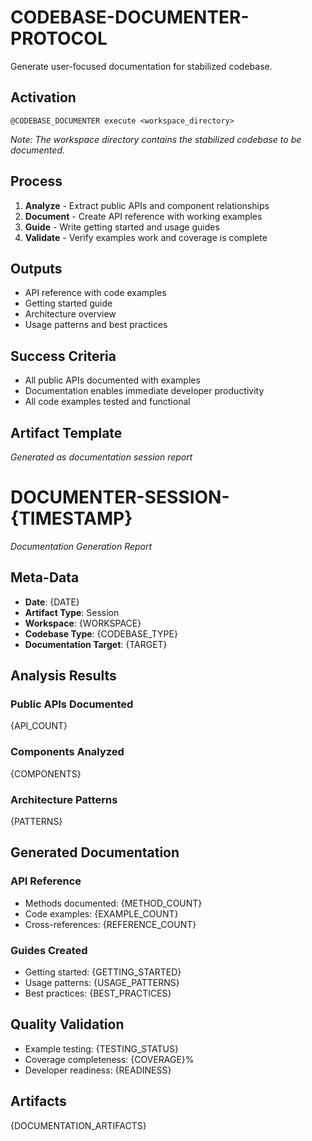# CODEBASE-DOCUMENTER-PROTOCOL

Generate user-focused documentation for stabilized codebase.

## Activation
```
@CODEBASE_DOCUMENTER execute <workspace_directory>
```

*Note: The workspace directory contains the stabilized codebase to be documented.*

## Process
1. **Analyze** - Extract public APIs and component relationships
2. **Document** - Create API reference with working examples  
3. **Guide** - Write getting started and usage guides
4. **Validate** - Verify examples work and coverage is complete

## Outputs
- API reference with code examples
- Getting started guide
- Architecture overview
- Usage patterns and best practices

## Success Criteria
- All public APIs documented with examples
- Documentation enables immediate developer productivity
- All code examples tested and functional

## Artifact Template

*Generated as documentation session report*

# DOCUMENTER-SESSION-{TIMESTAMP}

*Documentation Generation Report*

## Meta-Data
- **Date**: {DATE}
- **Artifact Type**: Session
- **Workspace**: {WORKSPACE}
- **Codebase Type**: {CODEBASE_TYPE}
- **Documentation Target**: {TARGET}

## Analysis Results
### Public APIs Documented
{API_COUNT}

### Components Analyzed
{COMPONENTS}

### Architecture Patterns
{PATTERNS}

## Generated Documentation
### API Reference
- Methods documented: {METHOD_COUNT}
- Code examples: {EXAMPLE_COUNT}
- Cross-references: {REFERENCE_COUNT}

### Guides Created
- Getting started: {GETTING_STARTED}
- Usage patterns: {USAGE_PATTERNS}
- Best practices: {BEST_PRACTICES}

## Quality Validation
- Example testing: {TESTING_STATUS}
- Coverage completeness: {COVERAGE}%
- Developer readiness: {READINESS}

## Artifacts
{DOCUMENTATION_ARTIFACTS}